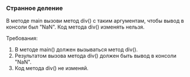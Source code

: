 
### Странное деление

В методе main вызови метод div() с таким аргументам, чтобы вывод в консоли был &quot;NaN&quot;.
Код метода div() изменять нельзя.


Требования:
1.	В методе main() должен вызываться метод div().
2.	Результатом вызова метода div() должен быть вывод в консоли &quot;NaN&quot;.
3.	Код метода div() не изменяй.


